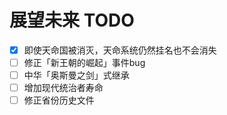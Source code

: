 # 展望未来 TODO

- [x] 即使天命国被消灭，天命系统仍然挂名也不会消失
- [ ] 修正「新王朝的崛起」事件bug
- [ ] 中华「奥斯曼之剑」式继承
- [ ] 增加现代统治者寿命
- [ ] 修正省份历史文件
